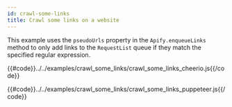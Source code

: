 ```yaml
---
id: crawl-some-links
title: Crawl some links on a website
---
```


This example uses the `pseudoUrls` property in the `Apify.enqueueLinks` method to only add links to 
the `RequestList` queue if they match the specified regular expression.

<!--DOCUSAURUS_CODE_TABS-->

<!-- CheerioCrawler -->

{{#code}}../../examples/crawl_some_links/crawl_some_links_cheerio.js{{/code}}

<!-- PuppeteerCrawler -->

{{#code}}../../examples/crawl_some_links/crawl_some_links_puppeteer.js{{/code}}

<!--END_DOCUSAURUS_CODE_TABS-->